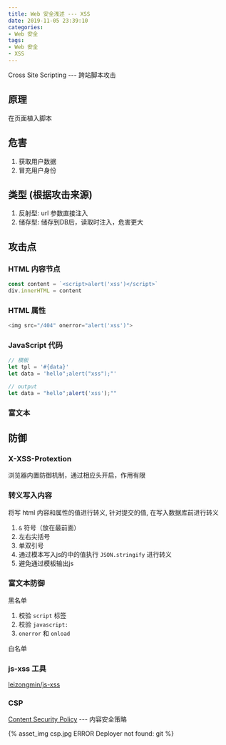 ```yaml
---
title: Web 安全浅述 --- XSS
date: 2019-11-05 23:39:10
categories:
- Web 安全
tags: 
- Web 安全
- XSS
---
```


Cross Site Scripting --- 跨站脚本攻击

## 原理

在页面植入脚本

## 危害

1. 获取用户数据
2. 冒充用户身份

## 类型 (根据攻击来源)

1. 反射型: url 参数直接注入
2. 储存型: 储存到DB后，读取时注入，危害更大

## 攻击点

### HTML 内容节点

```javascript
const content = `<script>alert('xss')</script>`
div.innerHTML = content
```

### HTML 属性

```javascript
<img src="/404" onerror="alert('xss')">
```

### JavaScript 代码

```javascript
// 模板
let tpl = '#{data}'
let data = 'hello";alert("xss");"'

// output
let data = "hello";alert('xss');""
```

### 富文本

## 防御

### X-XSS-Protextion

浏览器内置防御机制，通过相应头开启，作用有限

### 转义写入内容

将写 html 内容和属性的值进行转义, 针对提交的值, 在写入数据库前进行转义

1. `&` 符号（放在最前面）
2. 左右尖括号
3. 单双引号
4. 通过模本写入js的中的值执行 `JSON.stringify` 进行转义
5. 避免通过模板输出js

### 富文本防御

黑名单

1. 校验 `script` 标签
2. 校验 `javascript:`
3. `onerror` 和 `onload`

白名单

### js-xss 工具

[leizongmin/js-xss](https://github.com/leizongmin/js-xss)

### CSP

[Content Security Policy](https://developer.mozilla.org/zh-CN/docs/Web/HTTP/Headers/Content-Security-Policy) --- 内容安全策略

{% asset_img csp.jpg ERROR Deployer not found: git %}
